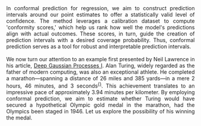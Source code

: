 <div style="text-align: justify;">
In conformal prediction for regression, we aim to construct prediction intervals around our point estimates to offer a statistically 
valid level of confidence. The method leverages a calibration dataset to compute 'conformity scores,' which help us rank 
how well the model's predictions align with actual outcomes. These scores, in turn, guide the creation of prediction intervals 
with a desired coverage probability. Thus, conformal prediction serves as a tool for robust and interpretable prediction intervals.
</div>

<br>

<div style="text-align: justify;">We now turn our attention to an example first presented by Neil Lawrence in his article, <a href='https://inverseprobability.com/talks/notes/deep-gaussian-processes.html'>Deep Gaussian Processes I</a>. Alan Turing, widely regarded as the father of modern computing, was also an exceptional athlete. He completed a marathon&mdash;spanning a distance of 26 miles and 385 yards&mdash;in a mere 2 hours, 46 minutes, and 3 seconds<sup><a href='#references'>{}</a></sup>. This achievement translates to an impressive pace of approximately 3.94 minutes per kilometer. By employing conformal prediction, we aim to estimate whether Turing would have secured a hypothetical Olympic gold medal in the marathon, had the Olympics been staged in 1946. Let us explore the possibility of his winning the medal.</div>
